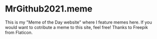 # MrGithub2021.meme
This is my "Meme of the Day website" where I feature memes here. If you would want to cotribute a meme to this site, feel free!
Thanks to Freepik from Flaticon.

